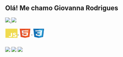 ## Olá! Me chamo Giovanna Rodrigues

<div>
<a href="https://github.com/giorodriguss">
<img height="150em" src="https://github-readme-stats.vercel.app/api?username=giorodriguss&show_icons=true&theme=midnight-purple&include_all_commits=true&count_private=true"/> 
<img height="120em" src="https://github-readme-stats.vercel.app/api/top-langs/?username=giorodriguss&layout=compact&langs_count=16&theme=midnight-purple"/>
</div>

<div style="display: inline_block"><br>
  <img align="center" alt="gio-Js" height="30" width="40" src="https://raw.githubusercontent.com/devicons/devicon/master/icons/javascript/javascript-plain.svg">
  <img align="center" alt="gio-HTML" height="30" width="40" src="https://raw.githubusercontent.com/devicons/devicon/master/icons/html5/html5-original.svg">
  <img align="center" alt="gio-CSS" height="30" width="40" src="https://raw.githubusercontent.com/devicons/devicon/master/icons/css3/css3-original.svg">
</div>

##

<div>
  <a href="https://instagram.com/giorodriguss" target="_blank"><img src="https://img.shields.io/badge/-Instagram-%23E4405F?style=for-the-badge&logo=instagram&logoColor=white" target="_blank"></a>
  <a href = "mailto:irodrigues708@gmail.com"><img src="https://img.shields.io/badge/-Gmail-%23333?style=for-the-badge&logo=gmail&logoColor=white" target="_blank"></a>
  <a href="https://www.linkedin.com/in/giovanna-rodrigues-aa789a1b3" target="_blank"><img src="https://img.shields.io/badge/-LinkedIn-%230077B5?style=for-the-badge&logo=linkedin&logoColor=white" target="_blank"></a> 
</div>
